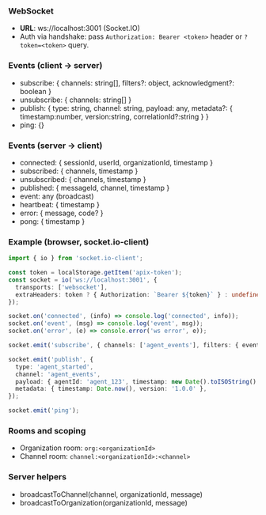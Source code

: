 ### WebSocket
- **URL**: ws://localhost:3001 (Socket.IO)
- Auth via handshake: pass `Authorization: Bearer <token>` header or `?token=<token>` query.

### Events (client → server)
- subscribe: { channels: string[], filters?: object, acknowledgment?: boolean }
- unsubscribe: { channels: string[] }
- publish: { type: string, channel: string, payload: any, metadata?: { timestamp:number, version:string, correlationId?:string } }
- ping: {}

### Events (server → client)
- connected: { sessionId, userId, organizationId, timestamp }
- subscribed: { channels, timestamp }
- unsubscribed: { channels, timestamp }
- published: { messageId, channel, timestamp }
- event: any (broadcast)
- heartbeat: { timestamp }
- error: { message, code? }
- pong: { timestamp }

### Example (browser, socket.io-client)
```ts
import { io } from 'socket.io-client';

const token = localStorage.getItem('apix-token');
const socket = io('ws://localhost:3001', {
  transports: ['websocket'],
  extraHeaders: token ? { Authorization: `Bearer ${token}` } : undefined,
});

socket.on('connected', (info) => console.log('connected', info));
socket.on('event', (msg) => console.log('event', msg));
socket.on('error', (e) => console.error('ws error', e));

socket.emit('subscribe', { channels: ['agent_events'], filters: { eventTypes: ['agent_started'] } });

socket.emit('publish', {
  type: 'agent_started',
  channel: 'agent_events',
  payload: { agentId: 'agent_123', timestamp: new Date().toISOString() },
  metadata: { timestamp: Date.now(), version: '1.0.0' },
});

socket.emit('ping');
```

### Rooms and scoping
- Organization room: `org:<organizationId>`
- Channel room: `channel:<organizationId>:<channel>`

### Server helpers
- broadcastToChannel(channel, organizationId, message)
- broadcastToOrganization(organizationId, message)